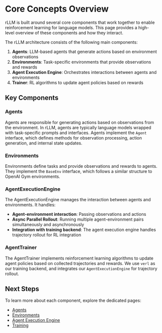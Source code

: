 # Core Concepts Overview

rLLM is built around several core components that work together to enable reinforcement learning for language models. This page provides a high-level overview of these components and how they interact.

The rLLM architecture consists of the following main components:

1. **Agents**: LLM-based agents that generate actions based on environment observations
2. **Environments**: Task-specific environments that provide observations and rewards
3. **Agent Execution Engine**: Orchestrates interactions between agents and environments
4. **Trainer**: RL algorithms to update agent policies based on rewards

## Key Components

### Agents

Agents are responsible for generating actions based on observations from the environment. In rLLM, agents are typically language models wrapped with task-specific prompts and interfaces. Agents implement the `Agent` interface, which defines methods for observation processing, action generation, and internal state updates.

### Environments

Environments define tasks and provide observations and rewards to agents. They implement the `BaseEnv` interface, which follows a similar structure to OpenAI Gym environments.

### AgentExecutionEngine

The AgentExecutionEngine manages the interaction between agents and environments. It handles:

- **Agent-environment interaction**: Passing observations and actions
- **Async Parallel Rollout**: Running multiple agent-environment pairs simultaneously and asynchronously
- **Integration with training backend**: The agent execution engine handles trajectory rollout for RL integration

### AgentTrainer

The AgentTrainer implements reinforcement learning algorithms to update agent policies based on collected trajectories and rewards. We use `verl` as our training backend, and integrates our `AgentExecutionEngine` for trajectory rollout.  

## Next Steps

To learn more about each component, explore the dedicated pages:

- [Agents](agents.md)
- [Environments](environments.md)
- [Agent Execution Engine](execution-engine.md)
- [Training](training.md) 